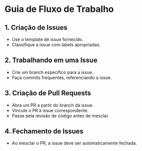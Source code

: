 # Guia de Fluxo de Trabalho

## 1. Criação de Issues
- Use o template de issue fornecido.
- Classifique a issue com labels apropriadas.

## 2. Trabalhando em uma Issue
- Crie um branch específico para a issue.
- Faça commits frequentes, referenciando a issue.

## 3. Criação de Pull Requests
- Abra um PR a partir do branch da issue.
- Vincule o PR à issue correspondente.
- Passe pela revisão de código antes de mesclar.

## 4. Fechamento de Issues
- Ao mesclar o PR, a issue deve ser automaticamente fechada.
